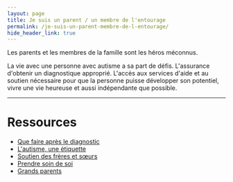 ```yaml
---
layout: page
title: Je suis un parent / un membre de l'entourage
permalink: /je-suis-un-parent-membre-de-l-entourage/
hide_header_link: true
---
```


Les parents et les membres de la famille sont les héros méconnus.

La vie avec une personne avec autisme a sa part de défis.
L'assurance d'obtenir un diagnostique approprié. L'accès aux services d'aide et au
soutien nécessaire pour que la personne puisse développer son potentiel, vivre une vie heureuse et aussi indépendante que possible.

---

# Ressources

 - [Que faire après le diagnostic](/je-suis-un-parent-membre-de-l-entourage/apres-le-diagnostic)
 - [L'autisme, une étiquette](/je-suis-un-parent-membre-de-l-entourage/l-autisme-une-etiquette)
 - [Soutien des frères et sœurs](/je-suis-un-parent-membre-de-l-entourage/soutien-des-freres-et-soeurs)
 - [Prendre soin de soi](/je-suis-un-parent-membre-de-l-entourage/prendre-soin-de-soi)
 - [Grands parents](/je-suis-un-parent-membre-de-l-entourage/grands-parents)
